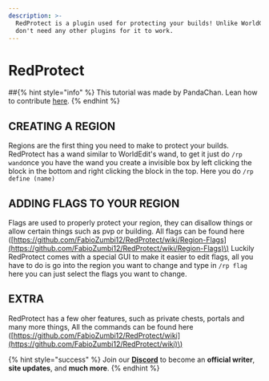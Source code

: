 ```yaml
---
description: >-
  RedProtect is a plugin used for protecting your builds! Unlike WorldGuard you
  don't need any other plugins for it to work.
---
```


# RedProtect

##{% hint style="info" %}
This tutorial was made by PandaChan. Lean how to contribute [here](/contribute.md).
{% endhint %}

## CREATING A REGION

Regions are the first thing you need to make to protect your builds. RedProtect has a wand similar to WorldEdit's wand, to get it just do `/rp wand`once you have the wand you create a invisible box by left clicking the block in the bottom and right clicking the block in the top. Here you do `/rp define (name)`

## ADDING FLAGS TO YOUR REGION

Flags are used to properly protect your region, they can disallow things or allow certain things such as pvp or building. All flags can be found here \([https://github.com/FabioZumbi12/RedProtect/wiki/Region-Flags](https://github.com/FabioZumbi12/RedProtect/wiki/Region-Flags)\) Luckily RedProtect comes with a special GUI to make it easier to edit flags, all you have to do is go into the region you want to change and type in `/rp flag` here you can just select the flags you want to change.

## EXTRA

RedProtect has a few oher features, such as private chests, portals and many more things, All the commands can be found here \([https://github.com/FabioZumbi12/RedProtect/wiki](https://github.com/FabioZumbi12/RedProtect/wiki)\)

{% hint style="success" %}
Join our **[Discord](https://invite.gg/minehutxyz)** to become an **official writer**, **site updates**, and **much more**.
{% endhint %}

